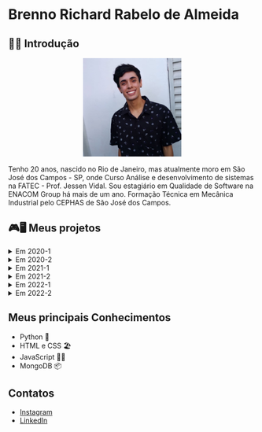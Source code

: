 # Brenno Richard Rabelo de Almeida

## :book::pencil: Introdução 

<body>
  <div align="center">
    <kbd><img src="https://github.com/brennorichard/brennorichard/blob/main/assets/im1.jpg" width="200px" height="200px"/></kbd>
  </div>
</body>


Tenho 20 anos, nascido no Rio de Janeiro, mas atualmente moro em São José dos Campos - SP, onde Curso Análise e desenvolvimento de sistemas na FATEC - Prof. Jessen Vidal. Sou estagiário em Qualidade de Software na ENACOM Group há mais de um ano.
Formação Técnica em Mecânica Industrial pelo CEPHAS de São José dos Campos.

## :video_game::desktop_computer: Meus projetos

<details>
  <summary>Em 2020-1</summary>

O projeto desse semestre foi um sistema de segurança residencial que possibilitasse o usuário de manter a segurança de sua casa na palma de sua mão. Todas as funções disponibilizadas no aplicativo poderiam ser utilizadas através de um aparelho móvel conectado à internet, trazendo aos usuários segurança e tranquilidade. Além do aplicativo buscamos também, por meio de uma rede social, um canal para suporte e sugestão do usuário, à fim de melhorar cada vez mais o sistema e construir uma relação humanizada com seus utilizadores. 

##### :book::heavy_check_mark: Parceiro Acadêmico

FATEC - Prof. Jessen Vidal, proposto pelo o Prof. Jean Carlos Lourenço Costa da disciplina de Programação em Microinformática.

##### :warning: Problema

Criar um aplicativo com o objetivo de implementar as tecnologias de programação modular e banco de dados.

##### :bulb: Solução

Aplicativo de segurança doméstica, que trás aos usuários conforto, segurança e praticidade, possibilitando controle e monitoramento através de qualquer lugar, por meio de um aparelho móvel conectado à internet. 

#### :calling::package: Tecnologias Utilizadas

##### Firebase - Banco de dados

O **Firebase do Google** é uma plataforma digital utilizada para facilitar o desenvolvimento de aplicativos web ou móveis, de uma forma efetiva, rápida e simples. Graças às suas diversas funções, é utilizado como uma técnica de Marketing Digital, com a finalidade de aumentar a base de usuários e gerar maiores benefícios econômicos.

Foi utilizado para guardar informações e autenticar clientes no sistema.

##### Kodular - Desenvolvimento Mobile

Permite converter nossas ideias em aplicativos Android utilizando uma plataforma online gratuita de programação visual e intuitiva de arrastar e soltar. Você não precisa dominar uma linguagem de programação, pois ele já traz os blocos os códigos necessários. Os projetos desenvolvidos no Kodular ficam hospedados com segurança no Google Cloud Platform, assim não é necessário ficar fazendo backups nem download.

O Kodular foi a principal tecnologia do projeto, pois através dela que o aplicativo foi construído.

####  Contribuições Pessoais

Fiquei responsável pela construção das telas do aplicativo e da integração com o Firebase, ambas eram tecnologias que ainda não conhecia, mas que com o decorrer do projeto adquiri proficiência.

#### Hard Skills

Kodular, Firebase e Airtable. Tenho hoje autonomia no uso dessas tecnologias.

#### Soft Skills

**Colaboração**: O curso de Tecnologia em Análise e Desenvolvimento de sistemas exige em cada projeto grande colaboração entre os integrantes, quando todos trabalham em sincronia é muito mais simples resolver problemas e progredir de maneira mais eficiente. O senso de colaboração é renovado à partir do momento que você entende que seu trabalho e o do seu time fica muito mais fácil quando você desempenha bem nas suas tarefas e segue seus prazos.

**Gerenciamento de tempo**: Nesse projeto atuando com Scrum Master, percebi o desafio que era administrar o meu tempo para as atividades e o auxilio na organização da equipe. O projeto trouxe um grande salto no meu senso de responsabilidade para comigo mesmo, para meus afazeres e responsabilidades.

**Vídeos do projeto:**

- [Câmera de segurança](https://drive.google.com/file/d/1ZTmHyagF4pVJgk02Pg6iP88g4zk6GSTO/view?usp=sharing)
- [Chamadas de Emergência](https://drive.google.com/file/d/1ZZMmOgKXKVMSb6pout-qUtOB4mkpSJ-r/view?usp=sharing)
</details>

<details>
  <summary>Em 2020-2</summary>

O projeto desse semestre foi um sistema para controle e gerenciamento da jornada de motoristas. O sistema seria responsável por localizar e atualizar o status da jornada em tempo real. 

##### :book::heavy_check_mark: Parceiro Acadêmico

IACIT - Desenvolvimento de produtos e sistemas aplicados ao Auxílio do Controle e do Tráfego Aéreo e Marítimo; Defesa e Segurança Pública; Fábrica de Software; Meteorologia; Pesquisa, Desenvolvimento e Inovação e Telemetria.

##### :warning: Problema

Falta de gerenciamento e obtenção atualizações de status durante a jornada de trabalho dos motoristas.

##### :bulb: Solução

Desenvolver um aplicativo de gerenciamento para controle da jornada de trabalho dos motoristas de forma parametrizável, visando funcionalidades de planejamento,acompanhamento e controle.

#### :calling::package: Tecnologias Utilizadas

##### Java 

Linguagem de programação que permite executar jogos, fazer upload de fotos, bater papo on-line, fazer tours virtuais e usar serviços, como treinamento on-line, transações bancárias on-line e mapas interativos.

O Java foi a principal tecnologia do projeto, pois através dela que o aplicativo foi construído.

##### PostgreSQL

PostgreSQL é um sistema gerenciador de banco de dados objeto relacional, desenvolvido como projeto de código aberto.

O postgreSQL foi o banco de dados usado no projeto

##### pgAdmin 

Open Source administrador e plataforma de desenvolvimento para o **PostgreSQL**

####  Contribuições Pessoais

Fiquei responsável pela construção do aplicativo em Java e da integração com o PostgreSQL, não possuía conhecimento algum de ambas as tecnologias, o que tornaram esse projeto um desafio muito grande, principalmente pelo fato de que Java não é uma linguagem tão simples de se aprender, ao decorrer do projeto adquiri conhecimento e proficiência.

#### Hard Skills

Java e PostgreSQL. Tenho hoje autonomia no uso dessas tecnologias.

#### Soft Skills

**Transparência:** No decorrer do projeto houveram atrasos e impeditivos que ficaram implícitos dentro do DevTeam, o que gerou problemas e desentendimentos entre os integrantes. Tal ocorrido me ensinou a importância da tranparência com o grupo, da importância de saber pedir e oferecer ajuda para que todas as tarefas sejam executadas com sucesso.

**Proatividade:** Percebi nesse projeto que é necessário buscar mudanças de maneira expontânea, sem precisar de estímulos externos, é necessário ter uma visão do futuro, prever e buscar meios de evitar problemas.



**Vídeos do projeto finalizado:**

- [Adicionar viagem do funcionário](https://github.com/DevSlim001/PI_2020.2/blob/master/assets/Adicionar-viagem-Funcionario3_1.gif)
- [Verificar viagens finalizadas](https://github.com/DevSlim001/PI_2020.2/blob/master/assets/Como-verificar-viagens-finalizadas-Funcionario3_2.gif)
- [Verificar status de viagem](https://github.com/DevSlim001/PI_2020.2/blob/master/assets/Verificar-status-em-tempo-real3_3.gif)
- [Mudar status de viagem](https://github.com/DevSlim001/PI_2020.2/blob/master/assets/Mudar-status-de-viagem-Motorista3_4.gif)



<a href="https://github.com/DevSlim001/PI_2020.2" target="__blank">Clique aqui para mais informações sobre o projeto</a>

</details>

<details>
  <summary>Em 2021-1</summary>

Na primeira etapa de 2021, com o avanço da pandemia do COVID-19 e o aumento da demanda por formações EAD, recebemos o desafio de criar uma plataforma de ensino digital que fosse intuitiva e de fácil uso para todos os tipos de usuários.

##### :book::heavy_check_mark: Parceiro Acadêmico

[FATEC São José dos Campos](http://fatecsjc-prd.azurewebsites.net/) em parceria com a [NESS Health](https://ness.com.br/health.php), empresa de tecnologia que inova e transforma diariamente a área da saúde, implementando tecnologias que transformam a medicina moderna.

##### :warning: Problema

A empresa parceira, e a FATEC de São José dos campos propuseram o desafio de achar uma solução para facilitar a vida de estudantes.

##### :bulb: Solução

Uma plataforma de ensino remoto com praticidade, facilidade  e ampla variedade de conteúdo de qualidade para superar as limitações do ensino no Brasil.

#### :calling::package: Tecnologias Utilizadas

##### Figma

Figma é um editor gráfico de vetor e prototipagem de projetos de design baseado principalmente no navegador web, com ferramentas offline adicionais para aplicações desktop para GNU/Linux, macOS e Windows. 

Foi utilziada para construção do protótipo do projeto.



##### MySQL

PostgreSQL é um sistema gerenciador de banco de dados objeto relacional, desenvolvido como projeto de código aberto.

O MySQL foi o banco de dados utilziado inicialmente no projeto.

##### MySQL

O MySQL é um sistema de gerenciamento de banco de dados, que utiliza a linguagem SQL como interface.

O MySQL foi o banco utilziado a partir da segunda sprint, foi realizada a migração devido à alterações no requisito do projeto.

##### Java 

Linguagem de programação que permite executar jogos, fazer upload de fotos, bater papo on-line, fazer tours virtuais e usar serviços, como treinamento on-line, transações bancárias on-line e mapas interativos.

O Java foi a principal tecnologia do projeto, pois através dela que o aplicativo foi construído.

##### Python

Python é uma linguagem de programação de alto nível, interpretada de script, imperativa, orientada a objetos, funcional, de tipagem dinâmica e forte.

O Python foi utilizado para construção do script temporizador.py, um microserviço utilizado no decorrer do projeto para controle de tempo de dedicação as tarefas.

##### HTML5

HTML é uma linguagem de marcação utilizada na construção de páginas na Web. Documentos HTML podem ser interpretados por navegadores.

##### CSS3

Cascading Style Sheets é um mecanismo para adicionar estilo a um documento web.

##### JavaScript

JavaScript é uma linguagem de programação interpretada estruturada, de script em alto nível com tipagem dinâmica fraca e multiparadigma. Juntamente com HTML e CSS, o JavaScript é uma das três principais tecnologias da World Wide Web.

Usada principalmente na construção do chatbot e animações das páginas do projeto.

##### Bootstrap

Bootstrap é um framework web com código-fonte aberto para desenvolvimento de componentes de interface e front-end para sites e aplicações web usando HTML, CSS e JavaScript, baseado em modelos de design para a tipografia, melhorando a experiência do usuário em um site amigável e responsivo.

Utilizado para coleta de templates e responsividade do projeto.



####  Contribuições Pessoais

Nesse projeto a minha dedicação foi inteiramente para a construção do front-end, durante as 4 sprints, fiquei responsável pela contrução e integração das telas com o back-end. Além da estrutura e estilo das telas fiquei responsável pela responsividade das telas, fazendo com que o projeto pudesse rodar em qualquer dispositivo independente do tamanho de tela.

Além da colaboração técnica, fui o Scrum Master do projeto, além de exercer tal função, participei de toda a estrutura de requisitos juntamente com o PO.

#### Hard Skills

Bootstrap, HTML e CSS. Tenho hoje autonomia no uso dessas tecnologias.

#### Soft Skills

**Produtividade:** É necessário ser produtivo e otimizar ao máximo o seu tempo para que tudo que foi atribuído a você seja entregue dentro do previsto.

**Liderança:** Percebi nesse projeto que é necessário não apenas ser proativo, mas impulsionar o seu time junto com você para que todas as tarefas sejam entregues dentro dos prazos. O líder não apenas delega, mas caminha junto com o time para o sucesso do projeto.



**Vídeos do projeto:**

![Responsividade](https://github.com/DevSlim001/API_NEDUC/blob/main/readassets/Responsividade.gif)

![Cadastro-de-curso-e-tarefa](https://github.com/DevSlim001/API_NEDUC/blob/main/readassets/Cadastro-de-curso-e-tarefa.gif)

![ADM](https://github.com/DevSlim001/API_NEDUC/blob/sprint_4/Cadastrodenovidades.gif)

![GESTOR](https://github.com/DevSlim001/API_NEDUC/blob/sprint_4/Homegestor.gif)



<a href="https://github.com/DevSlim001/API_NEDUC" target="__blank">Clique aqui para mais informações sobre o projeto</a>

</details>



<details>
  <summary>Em 2021-2</summary>
Na segunda etapa de 2021, tivemos o prazer de trabalhar com uma das maiores empresas de São José dos campos, a proposta seria o gerenciamento e manipulação de documentos internos da empresa parceira de forma mais fácil.
Nesse semestre foi proposto que desenvolvêssemos um sistema para gerar documentos de aeronaves de acordo com os padrões estabelecidos pela empresa parceira.

##### :book::heavy_check_mark: Parceiro Acadêmico

EMBRAER - Conglomerado transnacional brasileiro, fabricante de aviões comerciais, executivos, agrícolas e militares, peças aeroespaciais, serviços e suporte na área.

##### :warning: Problema

Dificuladade na manipulação de documentos (manuais), demora e trabalho excessivo para criação, edição e atualização dos mesmos.

##### :bulb: Solução

Plataforma WEB resposnsável por facilitar a edição desses arquivos de forma que não fosse necessário realizar operações exaustivas e repetitivas.

#### :calling::package: Tecnologias Utilizadas

##### HTML5

HTML é uma linguagem de marcação utilizada na construção de páginas na Web. Documentos HTML podem ser interpretados por navegadores.

##### CSS3

Cascading Style Sheets é um mecanismo para adicionar estilo a um documento web.

##### JavaScript

JavaScript é uma linguagem de programação interpretada estruturada, de script em alto nível com tipagem dinâmica fraca e multiparadigma. Juntamente com HTML e CSS, o JavaScript é uma das três principais tecnologias da World Wide Web.

##### Java 

Linguagem de programação que permite executar jogos, fazer upload de fotos, bater papo on-line, fazer tours virtuais e usar serviços, como treinamento on-line, transações bancárias on-line e mapas interativos.

O Java foi a tecnologia pela qual o aplicativo foi construído.

##### Springboot

Framework Java open source que tem como objetivo facilitar esse processo em aplicações Java.  Consequentemente, ele traz mais agilidade para o processo de  desenvolvimento, uma vez que devs conseguem reduzir o tempo gasto com as configurações iniciais.

##### ReactJs

O React é uma biblioteca JavaScript de código aberto com foco em criar interfaces de usuário em páginas web.

O React foi a principal tecnologia utilizada na construção do front-end do projeto.

####  Contribuições Pessoais

Nesse projeto fiquei responsável pela construção das páginas do modelo web utilizando ReactJs. Além da construção das páginas atuei como PO, tranzendo para equipe todos os requisitos do cliente e auxiliando na organização e documentação do projeto.

#### Hard Skills

ReactJS. Tenho hoje autonomia no uso dessa tecnologia.

#### Soft Skills

**Gerenciamento de tempo**: Nesse projeto atuando com PO, mais uma vez tive o desafio de administrar o meu tempo para as atividades e o auxiliar na organização da equipe.

**Criatividade**: Foi necessário o uso de muita criatividade para colocar tamanho projeto nas linhas de código e resolver problemas que surgiram durante o decorrer das entregas.

**Vídeos do projeto:**

<img src="https://github.com/DevSlim001/API_Slim_4Semestre/blob/Sprint-4/docs/Sprints/videos/Amostra1_Sprint4.gif" width="750px"><br/>

<img src="https://github.com/DevSlim001/API_Slim_4Semestre/blob/Sprint-4/docs/Sprints/videos/Amostra2_Sprint4.gif" width="750px"><br/>



<a href="https://github.com/DevSlim001/API_Slim_4Semestre" target="__blank">Clique aqui para mais informações sobre o projeto</a>

</details>



<details>
  <summary>Em 2022-1</summary>
Nesse semestre, a empresa parceira propôs o desafio de criar um aplicativo que notificasse os proprietários e facilitasse a leitura de documentos preventivos ou de manutenção de seus respectivos veículos.


##### :book::heavy_check_mark: Parceiro Acadêmico

EMBRAER - Conglomerado transnacional brasileiro, fabricante de aviões comerciais, executivos, agrícolas e militares, peças aeroespaciais, serviços e suporte na área.

##### :warning: Problema

Falta de leitura de documentos preventivos e de manutenção por parte dos donos de veículos, seja por dificuldade de acesso ou pela falta de notificação ao lançar novas FOL's no sistema.

##### :bulb: Solução

Um aplicativo que facilita os procedimentos padrão para os motoristas em caso de problema com seu veículo. No aplicativo, ele sempre terá notificações de alertas e recomendações (denominadas FOLs) vindas diretamente da empresa responsável relacionada aos seus veículos.

#### :calling::package: Tecnologias Utilizadas

##### JavaScript

JavaScript é uma linguagem de programação interpretada estruturada, de script em alto nível com tipagem dinâmica fraca e multiparadigma. Juntamente com HTML e CSS, o JavaScript é uma das três principais tecnologias da World Wide Web.

##### NodeJs

Node.js é um software de código aberto, multiplataforma, baseado  no interpretador V8 do Google e que permite a execução de códigos  JavaScript fora de um navegador web.

Linguagem principal do projeto, como ela foi contruído o back-end da aplicação.

##### MongoDB

MongoDB é um software de banco de dados orientado a documentos  livre, de código aberto e multiplataforma, escrito na linguagem C++.  Classificado como um programa de banco de dados NoSQL, o MongoDB usa  documentos semelhantes a JSON com esquemas.

Banco de dados não realicional utilizado no projeto.

##### ReactNative

React Native é uma biblioteca Javascript criada pelo Facebook. É  usada para desenvolver aplicativos para os sistemas Android e iOS de  forma nativa.

Utilizada para o desenvolvimento do front-end do projeto.



####  Contribuições Pessoais

Nesse projeto além de atuar como PO (Product Owner), fiquei responsável pela criação e gerenciamento do banco de dados e pelo sistema de backup e LGPD do sistema.

#### Hard Skills

MongoDB. Tenho hoje autonomia no uso dessa tecnologia.

#### Soft Skills

**Positividade: **Em vários momentos problemas surgem, se falta positividade e confiança a resolução desses problemas torna-se cada vez mais díficil. Por isso tal característica foi tão importante no projeto, tanto para apoio pessoal, quanto do time.

**Vídeos do projeto:**

https://user-images.githubusercontent.com/62018632/168510546-dcfc487f-2bba-4455-9af4-e6f918a7c0c9.mp4

https://user-images.githubusercontent.com/62018632/168509971-61aa4521-3d4e-488c-b529-6d82e4c547af.mp4

<a href="https://github.com/AirghostTeamAPI/BriskNotificationApp" target="__blank">Clique aqui para mais informações sobre o projeto</a>

</details>

<details>
  <summary>Em 2022-2</summary>
Nesse semestre, a empresa parceira propôs o desafio de melhorar um aplicativo onde incialmente agricultures inseriam dados manualmente para que pudessem obter dados quantitativos de plantio de soja. O trabalho da equipe foi fazer com que os dados do plantio pudessem ser obtidos através do processamento de fotos feito por uma IA.



##### :book::heavy_check_mark: Parceiro Acadêmico

A empresa parceira nesse semestre foi a VISIONA, uma joint-venture entre a Embraer Defesa & Segurança e a Telebras, voltada para a integração de sistemas espaciais. Criada em 2012 para  atender os objetivos do Programa Nacional de Atividades Espaciais (PNAE) e do Programa Estratégico de Sistemas Espaciais (PESE).

##### :warning: Problema

O problema apresentado foi que sempre que os agricultores necessitassem de dados do seu plantio, era necessário o preenchimento manual informações para obtenção de dados.

##### :bulb: Solução

A solução encontrada foi a implementação de uma IA no aplicativo, de forma que seria necessário apenas que o agricultor tirasse uma foto da sua planta para que pudesse receber dados quantitativos.

#### :calling::package: Tecnologias Utilizadas

##### Python 

Python é uma linguagem de programação de alto nível, interpretada  de script, imperativa, orientada a objetos, funcional, de tipagem  dinâmica e forte.

A tecnologia foi utilizada para construção e treinamento da IA.

##### React Native

React Native é uma biblioteca Javascript criada pelo Facebook. É  usada para desenvolver aplicativos para os sistemas Android e iOS de  forma nativa.

O React foi a principal tecnologia utilizada na construção do front-end do projeto na sua primeira versão. Foi utilizado nesse projeto para ajustes no front-end.

##### PostgreSQL

PostgreSQL é um sistema gerenciador de banco de dados objeto relacional, desenvolvido como projeto de código aberto.

O postgreSQL foi o banco de dados usado no projeto.



####  Contribuições Pessoais



#### Hard Skills

Python. Tenho hoje autonomia no uso dessa tecnologia, mas muito conhecimento foi obtido com o fato de ter que trabalhar na construção de uma IA.

#### Soft Skills

**Produtividade:** É necessário ser produtivo e otimizar ao máximo o seu tempo para que tudo que foi atribuído a você seja entregue dentro do previsto.

**Adaptabilidade:** É necessário adaptar-se no uso de novas tecnologias, no surgimento de desafios e empecilhos, sejam eles técnicos ou pessoais.



**O projeto:**

https://user-images.githubusercontent.com/61993394/190942778-c040a491-53b3-4479-9574-6aef9797cec5.mp4

![](https://user-images.githubusercontent.com/61993394/190942778-c040a491-53b3-4479-9574-6aef9797cec5.mp4)

![](https://user-images.githubusercontent.com/62018632/194791135-c598d851-da8e-4098-aa65-2acb72c5501f.png)

<a href="https://github.com/Agroghosts/eSoja" target="__blank">Clique aqui para mais informações sobre o projeto</a>

</details>

## Meus principais Conhecimentos

- Python :snake:
- HTML e CSS :beach_umbrella:
- JavaScript :man_technologist:
- MongoDB :package:

## Contatos

- [Instagram](https://www.instagram.com/brenno_rich/)
- [LinkedIn](https://www.linkedin.com/in/brenno-r-49b93415a/)
